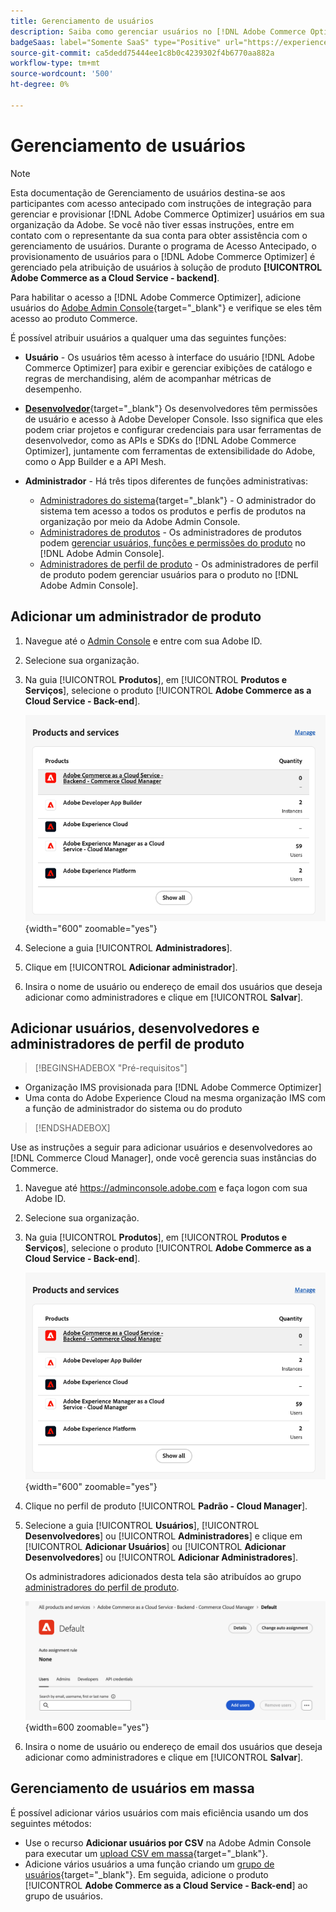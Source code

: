 ```yaml
---
title: Gerenciamento de usuários
description: Saiba como gerenciar usuários no [!DNL Adobe Commerce Optimizer].
badgeSaas: label="Somente SaaS" type="Positive" url="https://experienceleague.adobe.com/pt-br/docs/commerce/user-guides/product-solutions" tooltip="Aplicável somente a projetos do Adobe Commerce as a Cloud Service e do Adobe Commerce Optimizer (infraestrutura SaaS gerenciada pela Adobe)."
source-git-commit: ca5dedd75444ee1c8b0c4239302f4b6770aa882a
workflow-type: tm+mt
source-wordcount: '500'
ht-degree: 0%

---
```


# Gerenciamento de usuários

>[!NOTE]
>
>Esta documentação de Gerenciamento de usuários destina-se aos participantes com acesso antecipado com instruções de integração para gerenciar e provisionar [!DNL Adobe Commerce Optimizer] usuários em sua organização da Adobe. Se você não tiver essas instruções, entre em contato com o representante da sua conta para obter assistência com o gerenciamento de usuários. Durante o programa de Acesso Antecipado, o provisionamento de usuários para o [!DNL Adobe Commerce Optimizer] é gerenciado pela atribuição de usuários à solução de produto **[!UICONTROL Adobe Commerce as a Cloud Service - backend]**.

Para habilitar o acesso a [!DNL Adobe Commerce Optimizer], adicione usuários do [Adobe Admin Console](https://adminconsole.adobe.com){target="_blank"} e verifique se eles têm acesso ao produto Commerce.

É possível atribuir usuários a qualquer uma das seguintes funções:

* **Usuário** - Os usuários têm acesso à interface do usuário [!DNL Adobe Commerce Optimizer] para exibir e gerenciar exibições de catálogo e regras de merchandising, além de acompanhar métricas de desempenho.

* [**Desenvolvedor**](https://helpx.adobe.com/br/enterprise/using/manage-developers.html#Adddevelopers){target="_blank"} Os desenvolvedores têm permissões de usuário e acesso à Adobe Developer Console. Isso significa que eles podem criar projetos e configurar credenciais para usar ferramentas de desenvolvedor, como as APIs e SDKs do [!DNL Adobe Commerce Optimizer], juntamente com ferramentas de extensibilidade do Adobe, como o App Builder e a API Mesh.

* **Administrador** - Há três tipos diferentes de funções administrativas:
   * [Administradores do sistema](https://helpx.adobe.com/br/enterprise/using/admin-roles.html){target="_blank"} - O administrador do sistema tem acesso a todos os produtos e perfis de produtos na organização por meio da Adobe Admin Console.
   * [Administradores de produtos](#add-a-product-admin) - Os administradores de produtos podem [gerenciar usuários, funções e permissões do produto](#add-users-and-admins) no [!DNL Adobe Admin Console].
   * [Administradores de perfil de produto](#add-users-developers-and-product-profile-admins) - Os administradores de perfil de produto podem gerenciar usuários para o produto no [!DNL Adobe Admin Console].

## Adicionar um administrador de produto

1. Navegue até o [Admin Console](https://adminconsole.adobe.com) e entre com sua Adobe ID.

1. Selecione sua organização.

1. Na guia [!UICONTROL **Produtos**], em [!UICONTROL **Produtos e Serviços**], selecione o produto [!UICONTROL **Adobe Commerce as a Cloud Service - Back-end**].

   ![selecionar produto](../cloud-service/assets/backend.png){width="600" zoomable="yes"}

1. Selecione a guia [!UICONTROL **Administradores**].

1. Clique em [!UICONTROL **Adicionar administrador**].

1. Insira o nome de usuário ou endereço de email dos usuários que deseja adicionar como administradores e clique em [!UICONTROL **Salvar**].

## Adicionar usuários, desenvolvedores e administradores de perfil de produto

>[!BEGINSHADEBOX &quot;Pré-requisitos&quot;]
* Organização IMS provisionada para [!DNL Adobe Commerce Optimizer]
* Uma conta do Adobe Experience Cloud na mesma organização IMS com a função de administrador do sistema ou do produto
>[!ENDSHADEBOX]

Use as instruções a seguir para adicionar usuários e desenvolvedores ao [!DNL Commerce Cloud Manager], onde você gerencia suas instâncias do Commerce.

1. Navegue até https://adminconsole.adobe.com e faça logon com sua Adobe ID.

1. Selecione sua organização.

1. Na guia [!UICONTROL **Produtos**], em [!UICONTROL **Produtos e Serviços**], selecione o produto [!UICONTROL **Adobe Commerce as a Cloud Service - Back-end**].

   ![selecionar produto](../cloud-service/assets/backend.png){width="600" zoomable="yes"}

1. Clique no perfil de produto [!UICONTROL **Padrão - Cloud Manager**].

1. Selecione a guia [!UICONTROL **Usuários**], [!UICONTROL **Desenvolvedores**] ou [!UICONTROL **Administradores**] e clique em [!UICONTROL **Adicionar Usuários**] ou [!UICONTROL **Adicionar Desenvolvedores**] ou [!UICONTROL **Adicionar Administradores**].

   Os administradores adicionados desta tela são atribuídos ao grupo [administradores do perfil de produto](#understanding-roles).

   ![seleção de guia](../cloud-service/assets/tab-select.png){width=600 zoomable="yes"}

1. Insira o nome de usuário ou endereço de email dos usuários que deseja adicionar como administradores e clique em [!UICONTROL **Salvar**].

## Gerenciamento de usuários em massa

É possível adicionar vários usuários com mais eficiência usando um dos seguintes métodos:

* Use o recurso **Adicionar usuários por CSV** na Adobe Admin Console para executar um [upload CSV em massa](https://helpx.adobe.com/br/enterprise/using/bulk-upload-users.html){target="_blank"}.
* Adicione vários usuários a uma função criando um [grupo de usuários](https://helpx.adobe.com/br/enterprise/using/user-groups.html){target="_blank"}. Em seguida, adicione o produto [!UICONTROL **Adobe Commerce as a Cloud Service - Back-end**] ao grupo de usuários.

